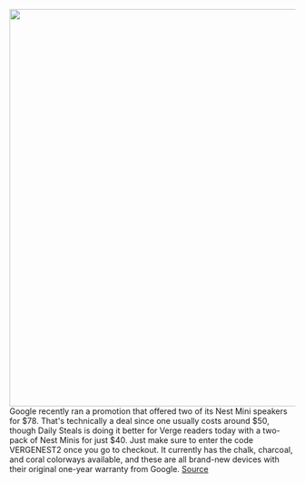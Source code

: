 <img src='https://cdn.vox-cdn.com/thumbor/5pbSc9Nn_dCqkxZFtaOzArnerZA=/0x0:2040x1360/1200x800/filters:focal(761x562:1087x888)/cdn.vox-cdn.com/uploads/chorus_image/image/67060287/cwelch_191016_3737_0004.0.jpg' width='700px' /><br/>
Google recently ran a promotion that offered two of its Nest Mini speakers for $78. That's technically a deal since one usually costs around $50, though Daily Steals is doing it better for Verge readers today with a two-pack of Nest Minis for just $40. Just make sure to enter the code VERGENEST2 once you go to checkout. It currently has the chalk, charcoal, and coral colorways available, and these are all brand-new devices with their original one-year warranty from Google.
<a href='https://www.theverge.com/good-deals/2020/7/15/21325444/google-nest-mini-smart-speakers-sandisk-microsd-beats-headphones-deal-sale'> Source <a/>